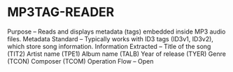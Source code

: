 # MP3TAG-READER
Purpose – Reads and displays metadata (tags) embedded inside MP3 audio files.  Metadata Standard – Typically works with ID3 tags (ID3v1, ID3v2), which store song information.  Information Extracted –  Title of the song (TIT2)  Artist name (TPE1)  Album name (TALB)  Year of release (TYER)  Genre (TCON)  Composer (TCOM)  Operation Flow –  Open 
